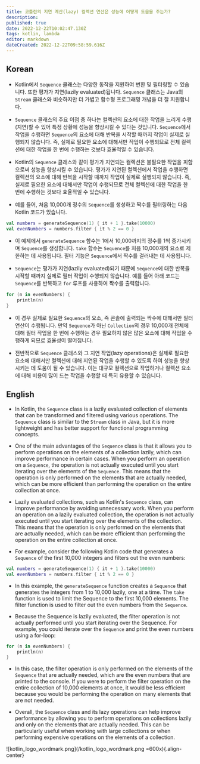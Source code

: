 ```yaml
---
title: 코틀린의 지연 계산(lazy) 컬렉션 연산은 성능에 어떻게 도움을 주는가?
description: 
published: true
date: 2022-12-22T10:02:47.130Z
tags: kotlin, lambda
editor: markdown
dateCreated: 2022-12-22T09:58:59.616Z
---
```


## Korean

- Kotlin에서 `Sequence` 클래스는 다양한 동작을 지원하여 변환 및 필터링할 수 있습니다. 또한 평가가 지연(lazily evaluated)됩니다. `Sequence` 클래스는 Java의 `Stream` 클래스와 비슷하지만 더 가볍고 함수형 프로그래밍 개념을 더 잘 지원합니다.

- `Sequence` 클래스의 주요 이점 중 하나는 컬렉션의 요소에 대한 작업을 느리게 수행(지연)할 수 있어 특정 상황에 성능을 향상시킬 수 있다는 것입니다. `Sequence`에서 작업을 수행하면 `Sequence`의 요소에 대해 반복을 시작할 때까지 작업이 실제로 실행되지 않습니다. 즉, 실제로 필요한 요소에 대해서만 작업이 수행되므로 전체 컬렉션에 대한 작업을 한 번에 수행하는 것보다 효율적일 수 있습니다.

- Kotlin의 `Sequence` 클래스와 같이 평가가 지연되는 컬렉션은 불필요한 작업을 피함으로써 성능을 향상시킬 수 있습니다. 평가가 지연된 컬렉션에서 작업을 수행하면 컬렉션의 요소에 대해 반복을 시작할 때까지 작업이 실제로 실행되지 않습니다. 즉, 실제로 필요한 요소에 대해서만 작업이 수행되므로 전체 컬렉션에 대한 작업을 한 번에 수행하는 것보다 효율적일 수 있습니다.

- 예를 들어, 처음 10,000개 정수의 `Sequence`를 생성하고 짝수를 필터링하는 다음 Kotlin 코드가 있습니다.

```kotlin
val numbers = generateSequence(1) { it + 1 }.take(10000)
val evenNumbers = numbers.filter { it % 2 == 0 }
```

- 이 예제에서 `generateSequence` 함수는 1에서 10,000까지의 정수를 1씩 증가시키며 `Sequence`를 생성합니다. `take` 함수는 `Sequence`를 처음 10,000개의 요소로 제한하는 데 사용됩니다. 필터 기능은 `Sequence`에서 짝수를 걸러내는 데 사용됩니다.

- `Sequence`는 평가가 지연(lazily evaluated)되기 때문에 `Sequence`에 대한 반복을 시작할 때까지 실제로 필터 작업이 수행되지 않습니다. 예를 들어 아래 코드는 `Sequence`를 반복하고 `for` 루프를 사용하여 짝수를 출력합니다.

```kotlin
for (n in evenNumbers) {
    println(n)
}
```

- 이 경우 실제로 필요한 `Sequence`의 요소, 즉 콘솔에 출력되는 짝수에 대해서만 필터 연산이 수행됩니다. 만약 `Sequence`가 아닌 `Collection`의 경우 10,000개 전체에 대해 필터 작업을 한 번에 수행하는 경우 필요하지 않은 많은 요소에 대해 작업을 수행하게 되므로 효율성이 떨어집니다.

- 전반적으로 `Sequence` 클래스와 그 지연 작업(lazy operations)은 실제로 필요한 요소에 대해서만 컬렉션에 대해 지연된 작업을 수행할 수 있도록 하여 성능을 향상시키는 데 도움이 될 수 있습니다. 이는 대규모 컬렉션으로 작업하거나 컬렉션 요소에 대해 비용이 많이 드는 작업을 수행할 때 특히 유용할 수 있습니다.


## English

- In Kotlin, the `Sequence` class is a lazily evaluated collection of elements that can be transformed and filtered using various operations. The `Sequence` class is similar to the `Stream` class in Java, but it is more lightweight and has better support for functional programming concepts.

- One of the main advantages of the `Sequence` class is that it allows you to perform operations on the elements of a collection lazily, which can improve performance in certain cases. When you perform an operation on a `Sequence`, the operation is not actually executed until you start iterating over the elements of the `Sequence`. This means that the operation is only performed on the elements that are actually needed, which can be more efficient than performing the operation on the entire collection at once.

- Lazily evaluated collections, such as Kotlin's `Sequence` class, can improve performance by avoiding unnecessary work. When you perform an operation on a lazily evaluated collection, the operation is not actually executed until you start iterating over the elements of the collection. This means that the operation is only performed on the elements that are actually needed, which can be more efficient than performing the operation on the entire collection at once.

- For example, consider the following Kotlin code that generates a `Sequence` of the first 10,000 integers and filters out the even numbers:

```kotlin
val numbers = generateSequence(1) { it + 1 }.take(10000)
val evenNumbers = numbers.filter { it % 2 == 0 }
```

- In this example, the `generateSequence` function creates a `Sequence` that generates the integers from 1 to 10,000 lazily, one at a time. The `take` function is used to limit the Sequence to the first 10,000 elements. The filter function is used to filter out the even numbers from the `Sequence`.

- Because the Sequence is lazily evaluated, the filter operation is not actually performed until you start iterating over the Sequence. For example, you could iterate over the `Sequence` and print the even numbers using a for-loop:

```kotlin
for (n in evenNumbers) {
    println(n)
}
```

- In this case, the filter operation is only performed on the elements of the `Sequence` that are actually needed, which are the even numbers that are printed to the console. If you were to perform the filter operation on the entire collection of 10,000 elements at once, it would be less efficient because you would be performing the operation on many elements that are not needed.

- Overall, the `Sequence` class and its lazy operations can help improve performance by allowing you to perform operations on collections lazily and only on the elements that are actually needed. This can be particularly useful when working with large collections or when performing expensive operations on the elements of a collection.

![kotlin_logo_wordmark.png](/kotlin_logo_wordmark.png =600x){.align-center}